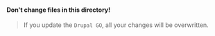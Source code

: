 #### Don't change files in this directory! 
> If you update the `Drupal GO`, all your changes will be overwritten.
